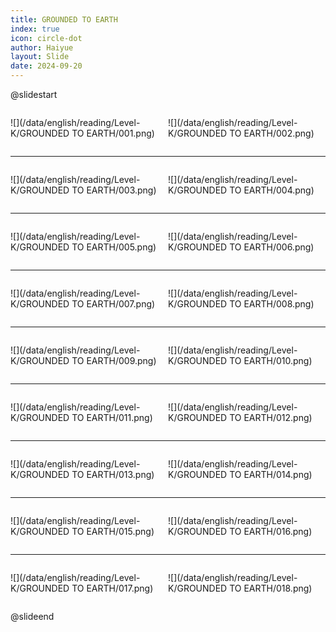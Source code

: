 ```yaml
---
title: GROUNDED TO EARTH
index: true
icon: circle-dot
author: Haiyue
layout: Slide
date: 2024-09-20
---
```

 
@slidestart

<div style="display:flex">
<div style="flex:1">

![](/data/english/reading/Level-K/GROUNDED TO EARTH/001.png)
</div>
<div style="flex:1">

![](/data/english/reading/Level-K/GROUNDED TO EARTH/002.png)
</div>
</div>

---

<div style="display:flex">
<div style="flex:1">

![](/data/english/reading/Level-K/GROUNDED TO EARTH/003.png)
</div>
<div style="flex:1">

![](/data/english/reading/Level-K/GROUNDED TO EARTH/004.png)
</div>
</div>

---

<div style="display:flex">
<div style="flex:1">

![](/data/english/reading/Level-K/GROUNDED TO EARTH/005.png)
</div>
<div style="flex:1">

![](/data/english/reading/Level-K/GROUNDED TO EARTH/006.png)
</div>
</div>

---

<div style="display:flex">
<div style="flex:1">

![](/data/english/reading/Level-K/GROUNDED TO EARTH/007.png)
</div>
<div style="flex:1">

![](/data/english/reading/Level-K/GROUNDED TO EARTH/008.png)
</div>
</div>

---

<div style="display:flex">
<div style="flex:1">

![](/data/english/reading/Level-K/GROUNDED TO EARTH/009.png)
</div>
<div style="flex:1">

![](/data/english/reading/Level-K/GROUNDED TO EARTH/010.png)
</div>
</div>

---

<div style="display:flex">
<div style="flex:1">

![](/data/english/reading/Level-K/GROUNDED TO EARTH/011.png)
</div>
<div style="flex:1">

![](/data/english/reading/Level-K/GROUNDED TO EARTH/012.png)
</div>
</div>

---

<div style="display:flex">
<div style="flex:1">

![](/data/english/reading/Level-K/GROUNDED TO EARTH/013.png)
</div>
<div style="flex:1">

![](/data/english/reading/Level-K/GROUNDED TO EARTH/014.png)
</div>
</div>

---

<div style="display:flex">
<div style="flex:1">

![](/data/english/reading/Level-K/GROUNDED TO EARTH/015.png)
</div>
<div style="flex:1">

![](/data/english/reading/Level-K/GROUNDED TO EARTH/016.png)
</div>
</div>

---

<div style="display:flex">
<div style="flex:1">

![](/data/english/reading/Level-K/GROUNDED TO EARTH/017.png)
</div>
<div style="flex:1">

![](/data/english/reading/Level-K/GROUNDED TO EARTH/018.png)
</div>
</div>

@slideend